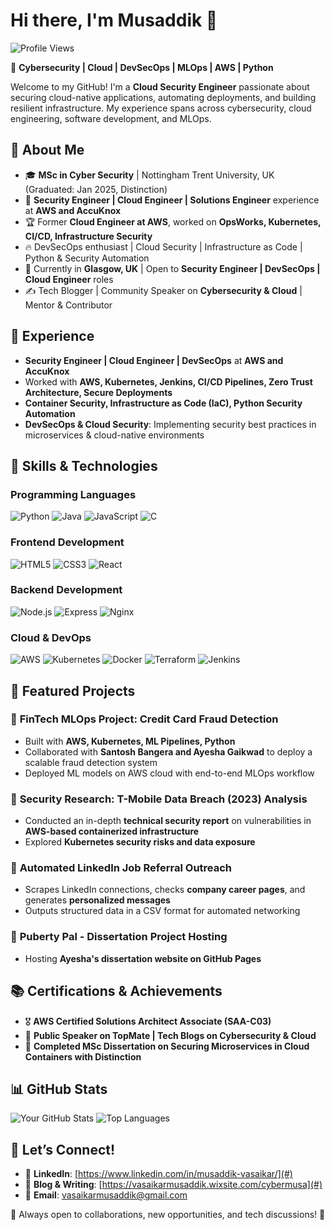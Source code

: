 # Hi there, I'm Musaddik 👋

![Profile Views](https://komarev.com/ghpvc/?username=your-github-username&label=Profile%20Views&color=blue&style=plastic)

🚀 **Cybersecurity | Cloud | DevSecOps | MLOps | AWS | Python**  

Welcome to my GitHub! I'm a **Cloud Security Engineer** passionate about securing cloud-native applications, automating deployments, and building resilient infrastructure. My experience spans across cybersecurity, cloud engineering, software development, and MLOps.

## 🌟 About Me
- 🎓 **MSc in Cyber Security** | Nottingham Trent University, UK (Graduated: Jan 2025, Distinction)
- 💼 **Security Engineer | Cloud Engineer | Solutions Engineer** experience at **AWS and AccuKnox**
- 🏆 Former **Cloud Engineer at AWS**, worked on **OpsWorks, Kubernetes, CI/CD, Infrastructure Security**
- 🔥 DevSecOps enthusiast | Cloud Security | Infrastructure as Code | Python & Security Automation
- 📍 Currently in **Glasgow, UK** | Open to **Security Engineer | DevSecOps | Cloud Engineer** roles
- ✍️ Tech Blogger | Community Speaker on **Cybersecurity & Cloud** | Mentor & Contributor

## 💼 Experience
- **Security Engineer | Cloud Engineer | DevSecOps** at **AWS and AccuKnox**
- Worked with **AWS, Kubernetes, Jenkins, CI/CD Pipelines, Zero Trust Architecture, Secure Deployments**
- **Container Security, Infrastructure as Code (IaC), Python Security Automation**
- **DevSecOps & Cloud Security**: Implementing security best practices in microservices & cloud-native environments

## 🎯 Skills & Technologies
### **Programming Languages**
![Python](https://img.shields.io/badge/-Python-3776AB?style=flat-square&logo=python&logoColor=white) 
![Java](https://img.shields.io/badge/-Java-007396?style=flat-square&logo=java&logoColor=white)
![JavaScript](https://img.shields.io/badge/-JavaScript-F7DF1E?style=flat-square&logo=javascript&logoColor=black)
![C](https://img.shields.io/badge/-C-A8B9CC?style=flat-square&logo=c&logoColor=black)

### **Frontend Development**
![HTML5](https://img.shields.io/badge/-HTML5-E34F26?style=flat-square&logo=html5&logoColor=white)
![CSS3](https://img.shields.io/badge/-CSS3-1572B6?style=flat-square&logo=css3)
![React](https://img.shields.io/badge/-React-61DAFB?style=flat-square&logo=react&logoColor=black)

### **Backend Development**
![Node.js](https://img.shields.io/badge/-Node.js-339933?style=flat-square&logo=node.js&logoColor=white)
![Express](https://img.shields.io/badge/-Express-000000?style=flat-square&logo=express&logoColor=white)
![Nginx](https://img.shields.io/badge/-Nginx-009639?style=flat-square&logo=nginx&logoColor=white)

### **Cloud & DevOps**
![AWS](https://img.shields.io/badge/-AWS-232F3E?style=flat-square&logo=amazon-aws)
![Kubernetes](https://img.shields.io/badge/-Kubernetes-326CE5?style=flat-square&logo=kubernetes)
![Docker](https://img.shields.io/badge/-Docker-2496ED?style=flat-square&logo=docker&logoColor=white)
![Terraform](https://img.shields.io/badge/-Terraform-623CE4?style=flat-square&logo=terraform)
![Jenkins](https://img.shields.io/badge/-Jenkins-D24939?style=flat-square&logo=jenkins&logoColor=white)

## 📂 Featured Projects
### 🔹 **FinTech MLOps Project: Credit Card Fraud Detection**
- Built with **AWS, Kubernetes, ML Pipelines, Python**
- Collaborated with **Santosh Bangera and Ayesha Gaikwad** to deploy a scalable fraud detection system
- Deployed ML models on AWS cloud with end-to-end MLOps workflow

### 🔹 **Security Research: T-Mobile Data Breach (2023) Analysis**
- Conducted an in-depth **technical security report** on vulnerabilities in **AWS-based containerized infrastructure**
- Explored **Kubernetes security risks and data exposure**

### 🔹 **Automated LinkedIn Job Referral Outreach**
- Scrapes LinkedIn connections, checks **company career pages**, and generates **personalized messages**
- Outputs structured data in a CSV format for automated networking

### 🔹 **Puberty Pal - Dissertation Project Hosting**
- Hosting **Ayesha's dissertation website on GitHub Pages**

## 📚 Certifications & Achievements
- 🎖 **AWS Certified Solutions Architect Associate (SAA-C03)**
- 🎤 **Public Speaker on TopMate | Tech Blogs on Cybersecurity & Cloud**
- 🏅 **Completed MSc Dissertation on Securing Microservices in Cloud Containers with Distinction**

## 📊 GitHub Stats
![Your GitHub Stats](https://github-readme-stats.vercel.app/api?username=your-github-username&show_icons=true&theme=radical)
![Top Languages](https://github-readme-stats.vercel.app/api/top-langs/?username=your-github-username&layout=compact&theme=radical)

## 🤝 Let’s Connect!
- 🔗 **LinkedIn**: [https://www.linkedin.com/in/musaddik-vasaikar/](#)
- 📝 **Blog & Writing**: [https://vasaikarmusaddik.wixsite.com/cybermusa](#)
- 📨 **Email**: [vasaikarmusaddik@gmail.com](#)

📌 Always open to collaborations, new opportunities, and tech discussions! 🚀
